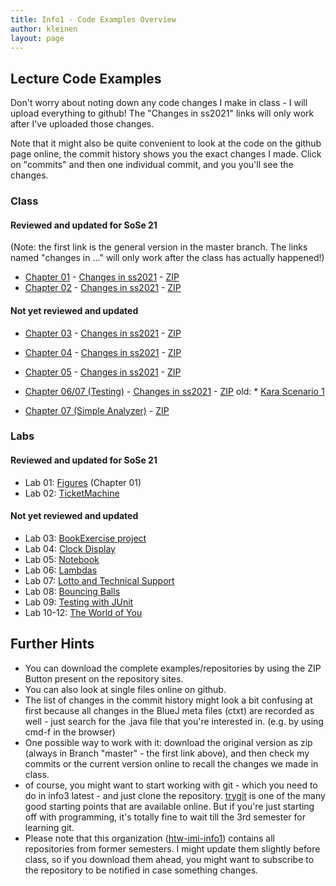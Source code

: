 ```yaml
---
title: Info1 - Code Examples Overview
author: kleinen
layout: page
---
```


## Lecture Code Examples

Don't worry about noting down any code changes I make in class - I will upload everything to github!
The "Changes in ss2021" links will only work after I've uploaded those changes.

Note that it might also be quite convenient to look at the code on the github page online,
the commit history shows you the exact changes I made. Click on "commits" and then one
individual commit, and you you'll see the changes.

### Class

#### Reviewed and updated for SoSe 21

(Note: the first link is the general version in the master branch. The links named "changes in ..." will only work after the class has actually happened!)

* [Chapter 01](https://github.com/htw-imi-info1/chapter01) - [Changes in ss2021](https://github.com/htw-imi-info1/chapter01/tree/ss2021) - [ZIP](https://github.com/htw-imi-info1/chapter01/archive/ss2021.zip)
* [Chapter 02](https://github.com/htw-imi-info1/chapter02) - [Changes in ss2021](https://github.com/htw-imi-info1/chapter02/tree/ss2021) - [ZIP](https://github.com/htw-imi-info1/chapter02/archive/ss2021.zip)

#### Not yet reviewed and updated
* [Chapter 03](https://github.com/htw-imi-info1/chapter03) - [Changes in ss2021](https://github.com/htw-imi-info1/chapter03/tree/ss2021) - [ZIP](https://github.com/htw-imi-info1/chapter03/archive/ss2021.zip)
* [Chapter 04](https://github.com/htw-imi-info1/chapter04) - [Changes in ss2021](https://github.com/htw-imi-info1/chapter04/tree/ss2021) - [ZIP](https://github.com/htw-imi-info1/chapter04/archive/ss2021.zip)

* [Chapter 05](https://github.com/htw-imi-info1/chapter05) - [Changes in ss2021](https://github.com/htw-imi-info1/chapter05/tree/ss2021) - [ZIP](https://github.com/htw-imi-info1/chapter05/archive/ss2021.zip)

* [Chapter 06/07 (Testing)](https://github.com/htw-imi-info1/chapter07_testing) - [Changes in ss2021](https://github.com/htw-imi-info1/chapter07_testing/tree/ss2021) - [ZIP](https://github.com/htw-imi-info1/chapter07_testing/archive/ss2021.zip)
old: * [Kara Scenario 1](https://github.com/htw-imi-info1/kara-scenario1)

* [Chapter 07 (Simple Analyzer)](https://github.com/htw-imi-info1/chapter_07_simpleAnalyzer) - [ZIP](https://github.com/htw-imi-info1/chapter_07_simpleAnalyzer/archive/ss2021.zip)

### Labs
#### Reviewed and updated for SoSe 21
* Lab 01: [Figures](https://github.com/htw-imi-info1/exercise01) (Chapter 01)
* Lab 02: [TicketMachine](https://github.com/htw-imi-info1/exercise02)
#### Not yet reviewed and updated
* Lab 03: [BookExercise project](https://github.com/htw-imi-info1/exercise03)
* Lab 04: [Clock Display](https://github.com/htw-imi-info1/exercise04)
* Lab 05: [Notebook](https://github.com/htw-imi-info1/exercise05)
* Lab 06: [Lambdas](https://github.com/htw-imi-info1/exercise06-archived)
* Lab 07: [Lotto and Technical Support](https://github.com/htw-imi-info1/exercise07-archived)
* Lab 08: [Bouncing Balls](https://github.com/htw-imi-info1/exercise08)
* Lab 09: [Testing with JUnit](https://github.com/htw-imi-info1/chapter09_testing)
* Lab 10-12: [The World of You](https://github.com/htw-imi-info1/exercise10)


## Further Hints
* You can download the complete examples/repositories by using the ZIP Button present on the repository sites.
* You can also look at single files online on github.
* The list of changes in the commit history might look a bit confusing at first because all changes in the BlueJ meta files (ctxt) are recorded as well - just search for the .java file that you're interested in. (e.g. by using cmd-f in the browser)
* One possible way to work with it: download the original version as zip (always in Branch "master" - the first link above), and then check my commits or the current version online to recall the changes we made in class.
* of course, you might want to start working with git - which you need to do in info3 latest - and just clone the repository. [trygit](https://try.github.io/levels/1/challenges/1) is one of the many good starting points that are available online.
But if you're just starting off with programming, it's totally fine to wait till the 3rd semester for learning git.
* Please note that this organization ([htw-imi-info1](https://github.com/htw-imi-info1)) contains all repositories from former semesters. I might update them slightly before class, so if you download them ahead, you might want to subscribe to the repository to be notified in case something changes.
